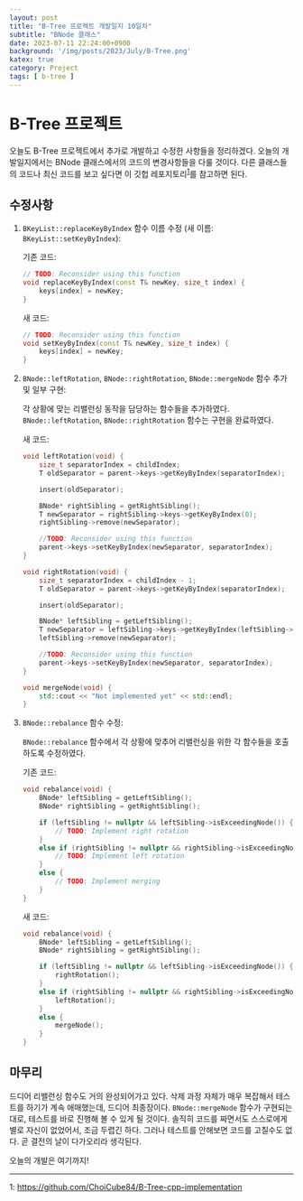 ```yaml
---
layout: post
title: "B-Tree 프로젝트 개발일지 10일차"
subtitle: "BNode 클래스"
date: 2023-07-11 22:24:00+0900
background: '/img/posts/2023/July/B-Tree.png'
katex: true
category: Project
tags: [ b-tree ]
---
```


# B-Tree 프로젝트

오늘도 B-Tree 프로젝트에서 추가로 개발하고 수정한 사항들을 정리하겠다. 오늘의 개발일지에서는 BNode 클래스에서의 코드의 변경사항들을 다룰 것이다. 다른 클래스들의 코드나 최신 코드를 보고 싶다면 이 깃헙 레포지토리<sup>[1](#footnote_1)</sup>를 참고하면 된다.

## 수정사항

1. `BKeyList::replaceKeyByIndex` 함수 이름 수정 (새 이름: `BKeyList::setKeyByIndex`):

    기존 코드:
    ```cpp
    // TODO: Reconsider using this function
	void replaceKeyByIndex(const T& newKey, size_t index) {
		keys[index] = newKey;
	}
    ```

    새 코드:
    ```cpp
    // TODO: Reconsider using this function
	void setKeyByIndex(const T& newKey, size_t index) {
		keys[index] = newKey;
	}
    ```

2. `BNode::leftRotation`, `BNode::rightRotation`, `BNode::mergeNode` 함수 추가 및 일부 구현:

    각 상황에 맞는 리밸런싱 동작을 담당하는 함수들을 추가하였다. `BNode::leftRotation`, `BNode::rightRotation` 함수는 구현을 완료하였다.

    새 코드:
    ```cpp
    void leftRotation(void) {
		size_t separatorIndex = childIndex;
		T oldSeparator = parent->keys->getKeyByIndex(separatorIndex);

		insert(oldSeparator);

		BNode* rightSibling = getRightSibling();
		T newSeparator = rightSibling->keys->getKeyByIndex(0);
		rightSibling->remove(newSeparator);

		//TODO: Reconsider using this function
		parent->keys->setKeyByIndex(newSeparator, separatorIndex);
	}

	void rightRotation(void) {
		size_t separatorIndex = childIndex - 1;
		T oldSeparator = parent->keys->getKeyByIndex(separatorIndex);

		insert(oldSeparator);

		BNode* leftSibling = getLeftSibling();
		T newSeparator = leftSibling->keys->getKeyByIndex(leftSibling->keys->getCurrentSize() - 1);
		leftSibling->remove(newSeparator);

		//TODO: Reconsider using this function
		parent->keys->setKeyByIndex(newSeparator, separatorIndex);
	}

	void mergeNode(void) {
		std::cout << "Not implemented yet" << std::endl;
	}
    ```

3. `BNode::rebalance` 함수 수정:

    `BNode::rebalance` 함수에서 각 상황에 맞추어 리밸런싱을 위한 각 함수들을 호출하도록 수정하였다.

    기존 코드:
    ```cpp
    void rebalance(void) {
		BNode* leftSibling = getLeftSibling();
		BNode* rightSibling = getRightSibling();

		if (leftSibling != nullptr && leftSibling->isExceedingNode()) {
			// TODO: Implement right rotation
		}
		else if (rightSibling != nullptr && rightSibling->isExceedingNode()) {
			// TODO: Implement left rotation
		}
		else {
			// TODO: Implement merging
		}
	}
    ```

    새 코드:
    ```cpp
    void rebalance(void) {
		BNode* leftSibling = getLeftSibling();
		BNode* rightSibling = getRightSibling();

		if (leftSibling != nullptr && leftSibling->isExceedingNode()) {
			rightRotation();
		}
		else if (rightSibling != nullptr && rightSibling->isExceedingNode()) {
			leftRotation();
		}
		else {
			mergeNode();
		}
	}
    ```
	
## 마무리

드디어 리밸런싱 함수도 거의 완성되어가고 있다. 삭제 과정 자체가 매우 복잡해서 테스트를 하기가 계속 애매했는데, 드디어 최종장이다. `BNode::mergeNode` 함수가 구현되는대로, 테스트를 바로 진행해 볼 수 있게 될 것이다. 솔직히 코드를 짜면서도 스스로에게 별로 자신이 없었어서, 조금 두렵긴 하다. 그러나 테스트를 안해보면 코드를 고칠수도 없다. 곧 결전의 날이 다가오리라 생각된다.

오늘의 개발은 여기까지!

- - -
<a name="footnote_1">1</a>: <https://github.com/ChoiCube84/B-Tree-cpp-implementation>  